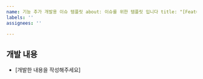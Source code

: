 ```yaml
---
name: 기능 추가 개발용 이슈 템플릿 about: 이슈를 위한 템플릿 입니다 title: "[Feature] ##### 개발 내용"
labels: ''
assignees: ''

---
```


## 개발 내용

- [개발한 내용을 작성해주세요]
